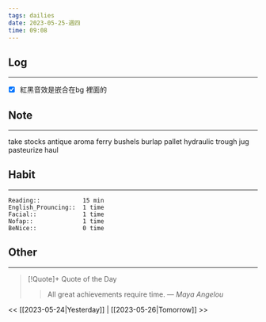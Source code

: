 ```yaml
---
tags: dailies  
date: 2023-05-25-週四
time: 09:08
---
```


## Log
---
- [x] 紅黑音效是嵌合在bg 裡面的

## Note
---
take stocks
antique
aroma
ferry
bushels
burlap
pallet
hydraulic
trough
jug
pasteurize
haul

## Habit
---
```
Reading::            15 min
English_Prouncing::  1 time
Facial::             1 time
Nofap::              1 time
BeNice::             0 time

```
## Other
---

> [!Quote]+ Quote of the Day
> > All great achievements require time.
> — <cite>Maya Angelou</cite>

<< [[2023-05-24|Yesterday]] | [[2023-05-26|Tomorrow]] >>